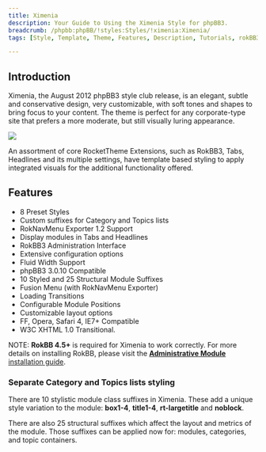 ```yaml
---
title: Ximenia
description: Your Guide to Using the Ximenia Style for phpBB3.
breadcrumb: /phpbb:phpBB/!styles:Styles/!ximenia:Ximenia/
tags: [Style, Template, Theme, Features, Description, Tutorials, rokBB3]

---
```


Introduction
-----

Ximenia, the August 2012 phpBB3 style club release, is an elegant, subtle and conservative design, very customizable, with soft tones and shapes to bring focus to your content. The theme is perfect for any corporate-type site that prefers a more moderate, but still visually luring appearance. 

![][style]

An assortment of core RocketTheme Extensions, such as RokBB3, Tabs, Headlines and its multiple settings, have template based styling to apply integrated visuals for the additional functionality offered.

Features
-----

* 8 Preset Styles
* Custom suffixes for Category and Topics lists
* RokNavMenu Exporter 1.2 Support
* Display modules in Tabs and Headlines
* RokBB3 Administration Interface
* Extensive configuration options
* Fluid Width Support
* phpBB3 3.0.10 Compatible
* 10 Styled and 25 Structural Module Suffixes
* Fusion Menu (with RokNavMenu Exporter)
* Loading Transitions
* Configurable Module Positions
* Customizable layout options
* FF, Opera, Safari 4, IE7+ Compatible
* W3C XHTML 1.0 Transitional.

NOTE: **RokBB 4.5+** is required for Ximenia to work correctly. For more details on installing RokBB, please visit the [**Administrative Module** installation guide][adminguide].

### Separate Category and Topics lists styling

There are 10 stylistic module class suffixes in Ximenia. These add a unique style variation to the module: **box1-4**, **title1-4**, **rt-largetitle** and **noblock**.

There are also 25 structural suffixes which affect the layout and metrics of the module. Those suffixes can be applied now for: modules, categories, and topic containers.

[adminguide]: ../../start/styles.md#installing-administrative-modules
[style]: assets/ximenia.jpeg
[rokbridge]: http://www.rockettheme.com/extensions-joomla/rokbridge